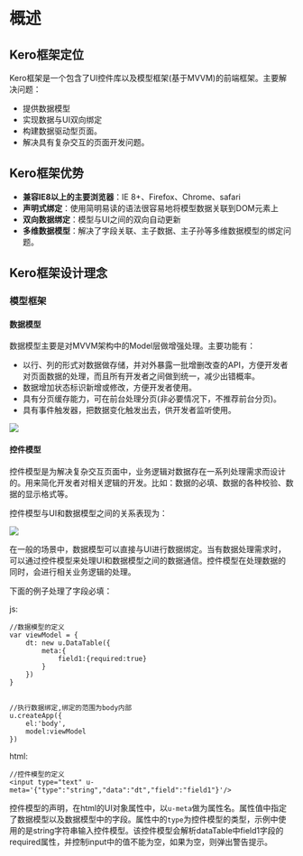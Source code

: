 # 概述

## Kero框架定位
	
Kero框架是一个包含了UI控件库以及模型框架(基于MVVM)的前端框架。主要解决问题：

+ 提供数据模型
+ 实现数据与UI双向绑定
+ 构建数据驱动型页面。
+ 解决具有复杂交互的页面开发问题。

## Kero框架优势

+ **兼容IE8以上的主要浏览器**：IE 8+、Firefox、Chrome、safari
+ **声明式绑定**：使用简明易读的语法很容易地将模型数据关联到DOM元素上
+ **双向数据绑定**：模型与UI之间的双向自动更新
+ **多维数据模型**：解决了字段关联、主子数据、主子孙等多维数据模型的绑定问题。

## Kero框架设计理念

### 模型框架

#### 数据模型


数据模型主要是对MVVM架构中的Model层做增强处理。主要功能有：

+ 以行、列的形式对数据做存储，并对外暴露一批增删改查的API，方便开发者对页面数据的处理，而且所有开发者之间做到统一，减少出错概率。
+ 数据增加状态标识新增或修改，方便开发者使用。
+ 具有分页缓存能力，可在前台处理分页(非必要情况下，不推荐前台分页)。
+ 具有事件触发器，把数据变化触发出去，供开发者监听使用。

![](http://iuap.yonyou.com/fe/doc/guide/img/datatable.png)


#### 控件模型

控件模型是为解决复杂交互页面中，业务逻辑对数据存在一系列处理需求而设计的。用来简化开发者对相关逻辑的开发。比如：数据的必填、数据的各种校验、数据的显示格式等。

控件模型与UI和数据模型之间的关系表现为：

![](http://iuap.yonyou.com/fe/doc/guide/img/mvvm.png)

在一般的场景中，数据模型可以直接与UI进行数据绑定。当有数据处理需求时，可以通过控件模型来处理UI和数据模型之间的数据通信。控件模型在处理数据的同时，会进行相关业务逻辑的处理。

下面的例子处理了字段必填：

js:

	//数据模型的定义
	var viewModel = {
		dt: new u.DataTable({
			meta:{
				field1:{required:true}
			}
		})
	}


	//执行数据绑定,绑定的范围为body内部
	u.createApp({
		el:'body',
		model:viewModel
	})


html:

	//控件模型的定义
	<input type="text" u-meta='{"type":"string","data":"dt","field":"field1"}'/>	


控件模型的声明，在html的UI对象属性中，以`u-meta`做为属性名。属性值中指定了数据模型以及数据模型中的字段。属性中的`type`为控件模型的类型，示例中使用的是string字符串输入控件模型。该控件模型会解析dataTable中field1字段的required属性，并控制input中的值不能为空，如果为空，则弹出警告提示。




